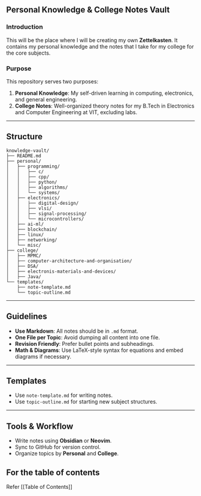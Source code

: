 ## Personal Knowledge & College Notes Vault

### Introduction

This will be the place where I will be creating my own **Zettelkasten**. It contains my personal knowledge and the notes that I take for my college for the core subjects.

### Purpose

This repository serves two purposes:

1. **Personal Knowledge**: My self-driven learning in computing, electronics, and general engineering.
2. **College Notes**: Well-organized theory notes for my B.Tech in Electronics and Computer Engineering at VIT, excluding labs.

---

## Structure

```
knowledge-vault/
├── README.md
├── personal/
│   ├── programming/
│   │   ├── c/
│   │   ├── cpp/
│   │   ├── python/
│   │   ├── algorithms/
│   │   └── systems/
│   ├── electronics/
│   │   ├── digital-design/
│   │   ├── vlsi/
│   │   ├── signal-processing/
│   │   └── microcontrollers/
│   ├── ai-ml/
│   ├── blockchain/
│   ├── linux/
│   ├── networking/
│   └── misc/
├── college/
│   ├── MPMC/
│   ├── computer-architecture-and-organisation/
│   ├── DSA/
│   ├── electronis-materials-and-devices/
│   ├── Java/
└── templates/
    ├── note-template.md
    └── topic-outline.md
```

---

## Guidelines

* **Use Markdown**: All notes should be in `.md` format.
* **One File per Topic**: Avoid dumping all content into one file.
* **Revision Friendly**: Prefer bullet points and subheadings.
* **Math & Diagrams**: Use LaTeX-style syntax for equations and embed diagrams if necessary.

---

## Templates

* Use `note-template.md` for writing notes.
* Use `topic-outline.md` for starting new subject structures.

---

## Tools & Workflow

* Write notes using **Obsidian** or **Neovim**.
* Sync to GitHub for version control.
* Organize topics by **Personal** and **College**.

## For the table of contents

Refer [[Table of Contents]]

